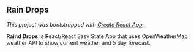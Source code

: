 ## Rain Drops 

*This project was bootstrapped with [Create React App](https://github.com/facebookincubator/create-react-app).*

**Raind Drops** is React/React Easy State App that uses OpenWeatherMap weather API to show current weather and 5 day forecast.
